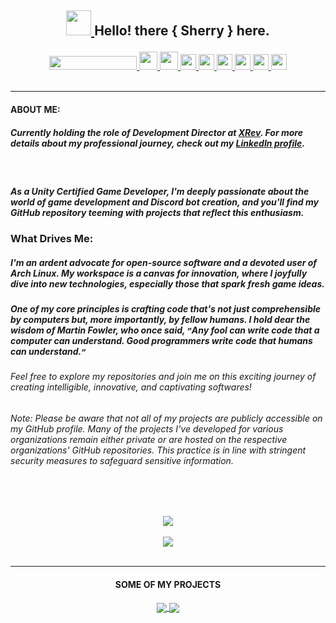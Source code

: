 ## <p align="center"> <a href= "https://www.github.com/lemesherry"> <img src="https://raw.githubusercontent.com/MartinHeinz/MartinHeinz/master/wave.gif" width="40" height="40" /> </a> Hello! there { Sherry } here. </p>

<p align="center">
<a href= "https://www.github.com/lemesherry"> <img src="https://camo.githubusercontent.com/72d61c65a0fdf8444f4f889345e7718682bd858cef9dfba9d56b5e0e9e2ce975/68747470733a2f2f6b6f6d617265762e636f6d2f67687076632f3f757365726e616d653d5a65726f446973636f726426636f6c6f723d726564" width="140" height="22" />
<a href= "https://lemesherry.com"> <img src="https://github-production-user-asset-6210df.s3.amazonaws.com/84338798/248064017-3ad3591d-e0b6-40d7-b24e-ea6b54588582.png" width="29" height="29" /> </a>
<a href= "mailto: lemesherry@gmail.com"> <img src="https://cdn-icons-png.flaticon.com/512/281/281769.png" width="29" height="29" /> </a>
<a href= "https://www.github.com/lemesherry"> <img src="https://raw.githubusercontent.com/ZeroDiscord/ZeroDiscord/main/assets/icons/other/github-solid.svg" width="25" height="25" /> </a>
<a href= "https://discord.com/users/584534092901646346"> <img src="https://github.com/ZeroDiscord/ZeroDiscord/raw/main/assets/icons/other/discord-solid.svg" width="25" height="25" /> </a>
<a href= "https://www.linkedin.com/in/lemesherry"> <img src="https://pngimg.com/uploads/linkedIn/linkedIn_PNG1.png" width="25" height="25" /> </a>
<a href= "https://www.instagram.com/lemesherry"> <img src="https://www.edigitalagency.com.au/wp-content/uploads/instagram-logo-svg-vector-for-print.svg" width="25" height="25" /> </a>
<a href= "https://www.pinterest.com/lemesherry"> <img src="https://user-images.githubusercontent.com/84338798/140302859-0746a63f-9341-4c6e-9b65-f2db12696674.png" width="25" height="25" /> </a>
<a href= "https://stackoverflow.com/users/16383056/sherry"> <img src="https://cdn.iconscout.com/icon/free/png-256/stackoverflow-2752065-2284882.png" width="25" height="25" /> </a>
<br>
<br>
</p>

---

#### **ABOUT ME**:
##### Currently holding the role of **Development Director** at [XRev](https://xrevstudio.com). For more details about my professional journey, check out my [LinkedIn profile](https://www.linkedin.com/in/lemesherry/).

<br>
  
##### As a Unity Certified Game Developer, I'm deeply passionate about the world of game development and Discord bot creation, and you'll find my GitHub repository teeming with projects that reflect this enthusiasm.

### What Drives Me:

##### I'm an ardent advocate for open-source software and a devoted user of Arch Linux. My workspace is a canvas for innovation, where I joyfully dive into new technologies, especially those that spark fresh game ideas.

##### One of my core principles is crafting code that's not just comprehensible by computers but, more importantly, by fellow humans. I hold dear the wisdom of Martin Fowler, who once said, `”`Any fool can write code that a computer can understand. Good programmers write code that humans can understand.`”`

###### Feel free to explore my repositories and join me on this exciting journey of creating intelligible, innovative, and captivating softwares!
###### Note: Please be aware that not all of my projects are publicly accessible on my GitHub profile. Many of the projects I've developed for various organizations remain either private or are hosted on the respective organizations' GitHub repositories. This practice is in line with stringent security measures to safeguard sensitive information.

<br>
<br>


<p align="center">

<a href="https://github.com/lemesherry"> 
<img align="center" src="https://github-readme-stats.vercel.app/api?username=lemesherry&count_private=true&show_icons=true&theme=radical&hide_border=true&border_radius=30&title_color=red&icon_color=green" />
</a>

<br>
<br>

<a href="https://github.com/lemesherry">
  <img align="center" src="https://github-readme-stats.vercel.app/api/top-langs/?username=lemesherry&langs_count=6&layout=compact&card_width=350&theme=radical&hide_border=true&border_radius=30&title_color=red&icon_color=green" />
</a>

<br>
<br>

</p>

---

#### <p align="center"> **SOME OF MY PROJECTS** </p>

<p align="center">

<a href="https://github.com/lemesherry/Sherry_Bot_Source_Code">
<img align="center" src="https://github-readme-stats.vercel.app/api/pin/?username=lemesherry&repo=Sherry_Bot_Source_Code&theme=radical&hide_border=true&border_radius=30&title_color=red&icon_color=green" />
</a>

<a href="https://github.com/lemesherry/Counter-Attack-FPS-Shooter">
  <img align="center" src="https://github-readme-stats.vercel.app/api/pin/?username=lemesherry&repo=Unity-Projects-Source-Code&theme=radical&hide_border=true&border_radius=30&title_color=red&icon_color=green" />
</a>

</p>
